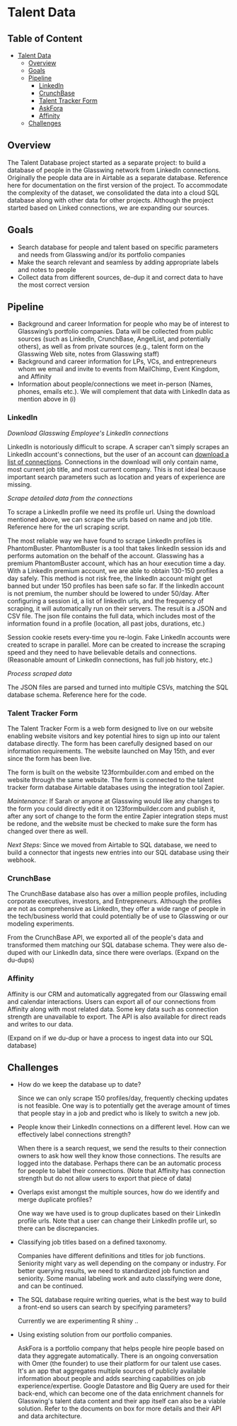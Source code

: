 # Talent Data

## Table of Content
* [Talent Data](#talent-data)
  + [Overview](#overview)
  + [Goals](#goals)
  + [Pipeline](#pipeline)
    - [LinkedIn](#linkedin)
    - [CrunchBase](#crunchbase)
    - [Talent Tracker Form](#talent-tracker-form)
    - [AskFora](#askfora)
    - [Affinity](#affinity)
  - [Challenges](#challenges)


## Overview
The Talent Database project started as a separate project: to build a database of people in the Glasswing network from LinkedIn connections. Originally the people data are in Airtable as a separate database. Reference here for documentation on the first version of the project. To accommodate the complexity of the dataset, we consolidated the data into a cloud SQL database along with other data for other projects. Although the project started based on Linked connections, we are expanding our sources.


## Goals
- Search database for people and talent based on specific parameters and needs from Glasswing and/or its portfolio companies
- Make the search relevant and seamless by adding appropriate labels and notes to people
- Collect data from different sources, de-dup it and correct data to have the most correct version

## Pipeline

- Background and career Information for people who may be of interest to Glasswing’s portfolio companies. Data will be collected from public sources (such as LinkedIn, CrunchBase, AngelList, and potentially others), as well as from private sources (e.g., talent form on the Glasswing Web site, notes from Glasswing staff)
- Background and career information for LPs, VCs, and entrepreneurs whom we email and invite to events from MailChimp, Event Kingdom, and Affinity
- Information about people/connections we meet in-person (Names, phones, emails etc.). We will complement that data with LinkedIn data as mention above in (i)

### LinkedIn
*Download Glasswing Employee's LinkedIn connections*

LinkedIn is notoriously difficult to scrape. A scraper can't simply scrapes an LinkedIn account's connections, but the user of an account can [download a list of connections](https://www.linkedin.com/help/linkedin/answer/50191/accessing-your-account-data?lang=en). Connections in the download will only contain name, most current job title, and most current company. This is not ideal because important search parameters such as location and years of experience are missing.

*Scrape detailed data from the connections*

To scrape a LinkedIn profile we need its profile url. Using the download mentioned above, we can scrape the urls based on name and job title. Reference here for the url scraping script.

The most reliable way we have found to scrape LinkedIn profiles is PhantomBuster. PhantomBuster is a tool that takes linkedIn session ids and performs automation on the behalf of the account. Glasswing has a premium PhantomBuster account, which has an hour execution time a day. With a LinkedIn premium account, we are able to obtain 130-150 profiles a day safely. This method is not risk free, the linkedIn account might get banned but under 150 profiles has been safe so far. If the linkedIn account is not premium, the number should be lowered to under 50/day. After configuring a session id, a list of linkedIn urls, and the frequency of scraping, it will automatically run on their servers. The result is a JSON and CSV file. The json file contains the full data, which includes most of the information found in a profile (location, all past jobs, durations, etc.)

Session cookie resets every-time you re-login. Fake LinkedIn accounts were created to scrape in parallel. More can be created to increase the scraping speed and they need to have believable details and connections. (Reasonable amount of LinkedIn connections, has full job history, etc.)

*Process scraped data*

The JSON files are parsed and turned into multiple CSVs, matching the SQL database schema. Reference here for the code.

### Talent Tracker Form
The Talent Tracker Form is a web form designed to live on our website enabling website visitors and key potential hires to sign up into our talent database directly. The form has been carefully designed based on our information requirements. The website launched on May 15th, and ever since the form has been live.

The form is built on the website 123formbuilder.com and embed on the website through the same website. The form is connected to the talent tracker form database Airtable databases using the integration tool Zapier. 

*Maintenance*: If Sarah or anyone at Glasswing would like any changes to the form you could directly edit it on 123formbuilder.com and publish it, after any sort of change to the form the entire Zapier integration steps must be redone, and the website must be checked to make sure the form has changed over there as well.

*Next Steps*: Since we moved from Airtable to SQL database, we need to build a connector that ingests new entries into our SQL database using their webhook.

### CrunchBase
The CrunchBase database also has over a million people profiles, including corporate executives, investors, and Entrepreneurs. Although the profiles are not as comprehensive as LinkedIn, they offer a wide range of people in the tech/business world that could potentially be of use to Glasswing or our modeling experiments.

From the CrunchBase API, we exported all of the people's data and transformed them matching our SQL database schema. They were also de-duped with our LinkedIn data, since there were overlaps. (Expand on the du-dups)

### Affinity
Affinity is our CRM and automatically aggregated from our Glasswing email and calendar interactions. Users can export all of our connections from Affinity along with most related data. Some key data such as connection strength are unavailable to export. The API is also available for direct reads and writes to our data. 

(Expand on if we du-dup or have a process to ingest data into our SQL database)

## Challenges

- How do we keep the database up to date?

    Since we can only scrape 150 profiles/day, frequently checking updates is not feasible. One way is to potentially get the average amount of times that people stay in a job and predict who is likely to switch a new job. 

- People know their LinkedIn connections on a different level. How can we effectively label connections strength?

    When there is a search request, we send the results to their connection owners to ask how well they know those connections. The results are logged into the database. Perhaps there can be an automatic process for people to label their connections. (Note that Affinity has connection strength but do not allow users to export that piece of data)  

- Overlaps exist amongst the multiple sources, how do we identify and merge duplicate profiles?

    One way we have used is to group duplicates based on their LinkedIn profile urls. Note that a user can change their LinkedIn profile url, so there can be discrepancies.

- Classifying job titles based on a defined taxonomy.

    Companies have different definitions and titles for job functions. Seniority might vary as well depending on the company or industry. For better querying results, we need to standardized job function and seniority. Some manual labeling work and auto classifying were done, and can be continued. 

- The SQL database require writing queries, what is the best way to build a front-end so users can search by specifying parameters?

    Currently we are experimenting R shiny ..

- Using existing solution from our portfolio companies.

    AskFora is a portfolio company that helps people hire people based on data they aggregate automatically. There is an ongoing conversation with Omer (the founder) to use their platform for our talent use cases. It's an app that aggregates multiple sources of publicly available information about people and adds searching capabilities on job experience/expertise. Google Datastore and Big Query are used for their back-end, which can become one of the data enrichment channels for Glasswing's talent data content and their app itself can also be a viable solution. Refer to the documents on box for more details and their API and data architecture.
